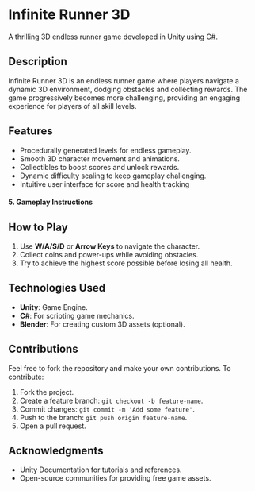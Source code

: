# Infinite Runner 3D
A thrilling 3D endless runner game developed in Unity using C#.

## Description  
Infinite Runner 3D is an endless runner game where players navigate a dynamic 3D environment, dodging obstacles and collecting rewards. The game progressively becomes more challenging, providing an engaging experience for players of all skill levels.

## Features  
- Procedurally generated levels for endless gameplay.  
- Smooth 3D character movement and animations.  
- Collectibles to boost scores and unlock rewards.  
- Dynamic difficulty scaling to keep gameplay challenging.  
- Intuitive user interface for score and health tracking

#### **5. Gameplay Instructions**  
## How to Play  
1. Use **W/A/S/D** or **Arrow Keys** to navigate the character.  
2. Collect coins and power-ups while avoiding obstacles.  
3. Try to achieve the highest score possible before losing all health.  

## Technologies Used  
- **Unity**: Game Engine.  
- **C#**: For scripting game mechanics.  
- **Blender**: For creating custom 3D assets (optional).  

## Contributions  
Feel free to fork the repository and make your own contributions. To contribute:  
1. Fork the project.  
2. Create a feature branch: `git checkout -b feature-name`.  
3. Commit changes: `git commit -m 'Add some feature'`.  
4. Push to the branch: `git push origin feature-name`.  
5. Open a pull request.  


## Acknowledgments  
- Unity Documentation for tutorials and references.  
- Open-source communities for providing free game assets.  
